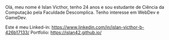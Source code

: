 Olá, meu nome é Islan Victhor, tenho 24 anos e sou estudante de Ciência da Computação pela Faculdade Descomplica. Tenho interesse em WebDev e GameDev.

Este é meu Linked-in: https://www.linkedin.com/in/islan-victhor-b-426b17133/
Portfolio: https://islan42.github.io/
<!---
Islan42/Islan42 is a ✨ special ✨ repository because its `README.md` (this file) appears on your GitHub profile.
You can click the Preview link to take a look at your changes.
--->
